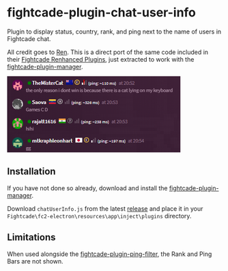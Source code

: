 # fightcade-plugin-chat-user-info
Plugin to display status, country, rank, and ping next to the name of users in Fightcade chat. 

All credit goes to [Ren](https://x.com/rencoding). This is a direct port of the same code included in their [Fightcade Renhanced Plugins](https://github.com/Arkadyzja/fcade-renhanced), just extracted to work with the [fightcade-plugin-manager](https://github.com/nmur/fightcade-plugin-manager).

[![image](./img/image.png)](./img/image.png)

## Installation

If you have not done so already, download and install the [fightcade-plugin-manager](https://github.com/nmur/fightcade-plugin-manager).

Download `chatUserInfo.js` from the latest [release](https://github.com/nmur/fightcade-plugin-chat-user-info/releases) and place it in your `Fightcade\fc2-electron\resources\app\inject\plugins` directory.

## Limitations

When used alongside the [fightcade-plugin-ping-filter](https://github.com/nmur/fightcade-plugin-ping-filter), the Rank and Ping Bars are not shown.
